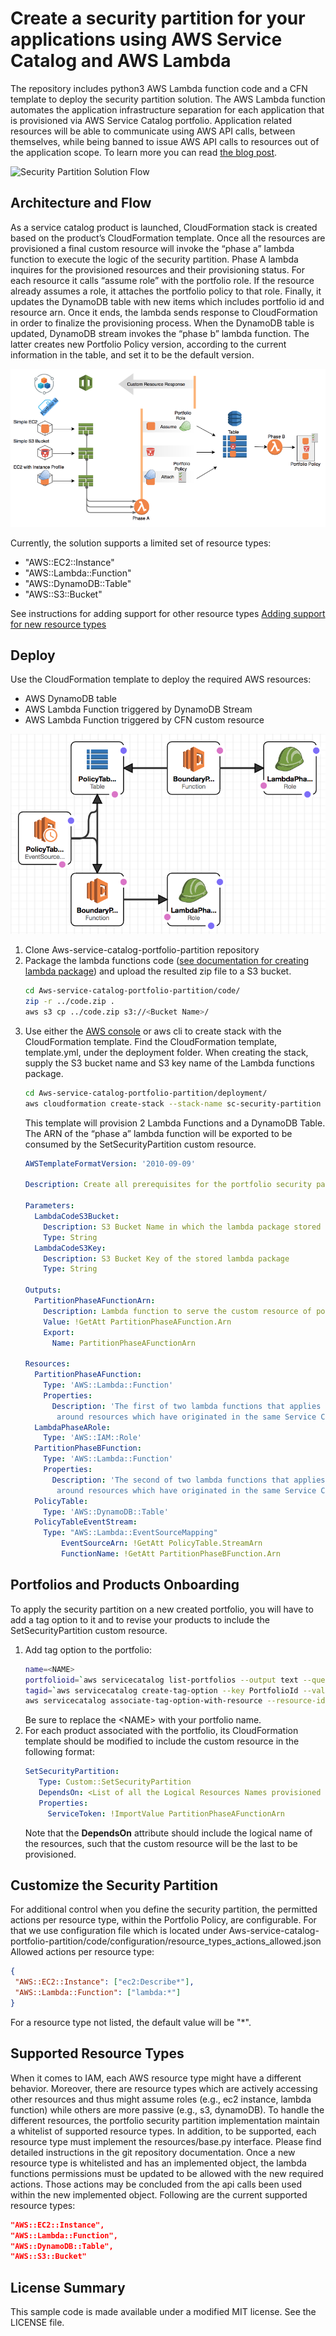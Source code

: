 # Create a security partition for your applications using AWS Service Catalog and AWS Lambda
The repository includes python3 AWS Lambda function code and a CFN template to deploy the security partition solution.
The AWS Lambda function automates the application infrastructure separation for each application that is provisioned via AWS Service Catalog portfolio.
Application related resources will be able to communicate using AWS API calls, between themselves, while being banned to
issue AWS API calls to resources out of the application scope.
To learn more you can read [the blog post](https://amazon.awsapps.com/workdocs/index.html#/document/d00c450786d13834a4266ebd074fdafd04486a3c3b2f4381030ddc8c06e4fbea).

![Security Partition Solution Flow](./docs/images/concept.jpg)

## Architecture and Flow
As a service catalog product is launched, CloudFormation stack is created based on the product’s CloudFormation template.
Once all the resources are provisioned a final custom resource will invoke the “phase a” lambda function to execute the logic of the security partition.
Phase A lambda inquires for the provisioned resources and their provisioning status. 
For each resource it calls “assume role” with the portfolio role. If the resource already assumes a role, it attaches the portfolio policy to that role. 
Finally, it updates the DynamoDB table with new items which includes portfolio id and resource arn. Once it ends, the lambda sends response to CloudFormation in order to finalize the provisioning process.
When the DynamoDB table is updated, DynamoDB stream invokes the “phase b” lambda function. 
The latter creates new Portfolio Policy version, according to the current information in the table, and set it to be the default version.

![Security Partition Solution Flow](./docs/flow.png)

Currently, the solution supports a limited set of resource types:
   - "AWS::EC2::Instance"
   - "AWS::Lambda::Function"
   - "AWS::DynamoDB::Table"
   - "AWS::S3::Bucket"
   
See instructions for adding support for other resource types [Adding support for new resource types](docs/support_new_resource_type.md)

## Deploy
Use the CloudFormation template to deploy the required AWS resources:
- AWS DynamoDB table
- AWS Lambda Function triggered by DynamoDB Stream
- AWS Lambda Function triggered by CFN custom resource

![Deployed resources](./docs/cfn_deployment.png)
1. Clone Aws-service-catalog-portfolio-partition repository
1. Package the lambda functions code ([see documentation for creating lambda package](https://docs.aws.amazon.com/lambda/latest/dg/lambda-python-how-to-create-deployment-package.html)) and upload the resulted zip file to a S3 bucket.
    ```bash
    cd Aws-service-catalog-portfolio-partition/code/
    zip -r ../code.zip .
    aws s3 cp ../code.zip s3://<Bucket Name>/
    ```
1. Use either the [AWS console](https://console.aws.amazon.com/cloudformation/home?region=us-east-1#/stacks/new?stackName=sc-portfolio-partition&templateURL=https://s3.amazonaws.com/blog-service-catalog-security-partition-may1st2018/template.yml) or aws cli to create stack with the CloudFormation template. 
Find the CloudFormation template, template.yml, under the deployment folder.
When creating the stack, supply the S3 bucket name and S3 key name of the Lambda functions package. 
    ```bash
    cd Aws-service-catalog-portfolio-partition/deployment/
    aws cloudformation create-stack --stack-name sc-security-partition --template-body file://template.yml --parameters ParameterKey=LambdaCodeS3Bucket,ParameterValue=<BucketName> ParameterKey=LambdaCodeS3Key,ParameterValue=<KeyName>  --capabilities CAPABILITY_IAM
    ```
    This template will provision 2 Lambda Functions and a DynamoDB Table. The ARN of the “phase a” lambda function will be exported to be consumed by the SetSecurityPartition custom resource.
    ```yaml
    AWSTemplateFormatVersion: '2010-09-09'

    Description: Create all prerequisites for the portfolio security partition solution.

    Parameters:
      LambdaCodeS3Bucket:
        Description: S3 Bucket Name in which the lambda package stored
        Type: String
      LambdaCodeS3Key:
        Description: S3 Bucket Key of the stored lambda package
        Type: String

    Outputs:
      PartitionPhaseAFunctionArn:
        Description: Lambda function to serve the custom resource of portfolio as security partition
        Value: !GetAtt PartitionPhaseAFunction.Arn
        Export:
          Name: PartitionPhaseAFunctionArn

    Resources:
      PartitionPhaseAFunction:
        Type: 'AWS::Lambda::Function'
        Properties:
          Description: 'The first of two lambda functions that applies a security partition
           around resources which have originated in the same Service Catalog Portfolio'
      LambdaPhaseARole:
        Type: 'AWS::IAM::Role'
      PartitionPhaseBFunction:
        Type: 'AWS::Lambda::Function'
        Properties:
          Description: 'The second of two lambda functions that applies a security partition
           around resources which have originated in the same Service Catalog Portfolio'
      PolicyTable:
        Type: 'AWS::DynamoDB::Table'
      PolicyTableEventStream:
        Type: "AWS::Lambda::EventSourceMapping"
            EventSourceArn: !GetAtt PolicyTable.StreamArn
            FunctionName: !GetAtt PartitionPhaseBFunction.Arn
    ```
## Portfolios and Products Onboarding
To apply the security partition on a new created portfolio, you will have to add a tag option to it and to revise your products to include the SetSecurityPartition custom resource.
1. Add tag option to the portfolio:
    ```bash
    name=<NAME>
    portfolioid=`aws servicecatalog list-portfolios --output text --query "PortfolioDetails[?DisplayName=='$name'].Id|[0]"`
    tagid=`aws servicecatalog create-tag-option --key PortfolioId --value $portfolioid --output text --query "TagOptionDetail.Id"`
    aws servicecatalog associate-tag-option-with-resource --resource-id $portfolioid --tag-option-id $tagid 
    ```
    Be sure to replace the \<NAME\> with your portfolio name.
1. For each product associated with the portfolio, its CloudFormation template should be modified to include the custom resource in the following format:
    ```yaml
    SetSecurityPartition:
       Type: Custom::SetSecurityPartition
       DependsOn: <List of all the Logical Resources Names provisioned in this template>
       Properties:
         ServiceToken: !ImportValue PartitionPhaseAFunctionArn
    ```
    Note that the **DependsOn** attribute should include the logical name of the resources, such that the custom resource will be the last to be provisioned. 
## Customize the Security Partition
For additional control when you define the security partition, the permitted actions per resource type, within the Portfolio Policy, are configurable. For that we use configuration file which is located under Aws-service-catalog-portfolio-partition/code/configuration/resource_types_actions_allowed.json
Allowed actions per resource type:
```json
{
 "AWS::EC2::Instance": ["ec2:Describe*"],
 "AWS::Lambda::Function": ["lambda:*"]
}
```
For a resource type not listed, the default value will be "\*".

## Supported Resource Types
When it comes to IAM, each AWS resource type might have a different behavior. Moreover, there are resource types which are actively accessing other resources and thus might assume roles (e.g., ec2 instance, lambda function) while others are more passive (e.g., s3, dynamoDB). To handle the different resources, the portfolio security partition implementation maintain a whitelist of supported resource types. In addition, to be supported, each resource type must implement the resources/base.py interface.
Please find detailed instructions in the git repository documentation. 
Once a new resource type is whitelisted and has an implemented object, the lambda functions permissions must be updated to be allowed with the new required actions. Those actions may be concluded from the api calls been used within the new implemented object.
Following are the current supported resource types:
```json
"AWS::EC2::Instance",
"AWS::Lambda::Function",
"AWS::DynamoDB::Table",
"AWS::S3::Bucket"
```

## License Summary

This sample code is made available under a modified MIT license. See the LICENSE file.
